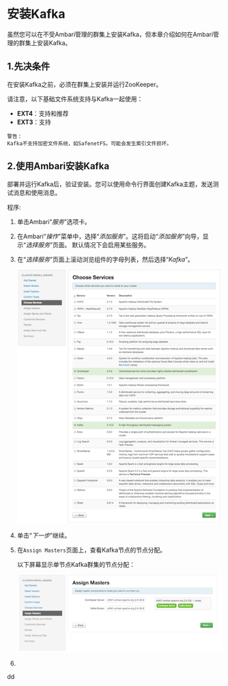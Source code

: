 安装Kafka
================================================================================
虽然您可以在不受Ambari管理的群集上安装Kafka，但本章介绍如何在Ambari管理的群集上安装Kafka。

## 1.先决条件
在安装Kafka之前，必须在群集上安装并运行ZooKeeper。

请注意，以下基础文件系统支持与Kafka一起使用：
+ **EXT4**：支持和推荐
+ **EXT3**：支持
```
警告：
Kafka不支持加密文件系统，如SafenetFS。可能会发生索引文件损坏。
```

## 2.使用Ambari安装Kafka
部署并运行Kafka后，验证安装。您可以使用命令行界面创建Kafka主题，发送测试消息和使用消息。

程序:
1. 单击Ambari“*服务*”选项卡。
2. 在Ambari“*操作*”菜单中，选择“*添加服务*”。这将启动“*添加服务*”向导，显示“*选择服务*”页面。
默认情况下会启用某些服务。
3. 在“*选择服务*”页面上滚动浏览组件的字母列表，然后选择“*Kafka*”。

    ![选择kafka](img/1.png)

4. 单击“*下一步*”继续。
5. 在`Assign Masters`页面上，查看Kafka节点的节点分配。

    以下屏幕显示单节点Kafka群集的节点分配：

    ![查看kafka节点分配](img/2.png)

6.
































dd
